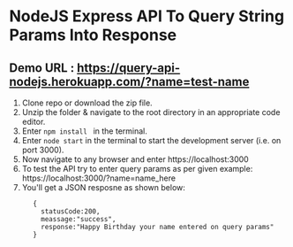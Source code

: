 # NodeJS Express API To Query String Params Into Response

## Demo URL : https://query-api-nodejs.herokuapp.com/?name=test-name

1. Clone repo or download the zip file.
2. Unzip the folder & navigate to the root directory in an appropriate code editor.
3. Enter ```npm install ``` in the terminal.
4. Enter ``` node start ``` in the terminal to start the development server (i.e. on port 3000).
5. Now navigate to any browser and enter https://localhost:3000
6. To test the API try to enter query params as per given example: https://localhost:3000/?name=name_here
7. You'll get a JSON resposne as shown below:

  ```  
        {
          statusCode:200,
          meassage:"success",
          response:"Happy Birthday your name entered on query params"
        }
